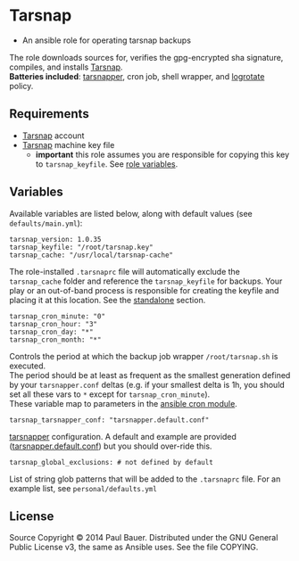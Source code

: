 # Tarsnap

- An ansible role for operating tarsnap backups

The role downloads sources for, verifies the gpg-encrypted sha signature, compiles, and installs [Tarsnap].  
**Batteries included**: [tarsnapper], cron job, shell wrapper, and [logrotate] policy.

## Requirements

- [Tarsnap] account
- [Tarsnap] machine key file
  - **important** this role assumes you are responsible for copying this key to `tarsnap_keyfile`. See [role variables](#Variables).

## Variables

Available variables are listed below, along with default values (see `defaults/main.yml`):

    tarsnap_version: 1.0.35
    tarsnap_keyfile: "/root/tarsnap.key"
    tarsnap_cache: "/usr/local/tarsnap-cache"

The role-installed `.tarsnaprc` file will automatically exclude the `tarsnap_cache` folder and reference the `tarsnap_keyfile` for backups.  Your play or an out-of-band process is responsible for creating the keyfile and placing it at this location.  See the [standalone](#standalone) section.

    tarsnap_cron_minute: "0"
    tarsnap_cron_hour: "3"
    tarsnap_cron_day: "*"
    tarsnap_cron_month: "*"

Controls the period at which the backup job wrapper `/root/tarsnap.sh` is executed.  
The period should be at least as frequent as the smallest generation defined by your `tarsnapper.conf` deltas (e.g. if your smallest delta is 1h, you should set all these vars to `*` except for `tarsnap_cron_minute`).  
These variable map to parameters in the [ansible cron module].

    tarsnap_tarsnapper_conf: "tarsnapper.default.conf"

[tarsnapper] configuration. A default and example are provided ([tarsnapper.default.conf]) but you should over-ride this.

    tarsnap_global_exclusions: # not defined by default

List of string glob patterns that will be added to the `.tarsnaprc` file.  For an example list, see `personal/defaults.yml`

## License

Source Copyright © 2014 Paul Bauer. Distributed under the GNU General Public License v3, the same as Ansible uses. See the file COPYING.

[Ansible]:http://www.ansible.com/home
[ansible-pull]:http://linux.die.net/man/1/ansible-pull
[ansible cron module]:http://docs.ansible.com/cron_module.html
[logrotate]:http://linuxcommand.org/man_pages/logrotate8.html
[Tarsnap]:https://www.tarsnap.com/
[sovereign]:https://github.com/al3x/sovereign
[tarsnapper]:https://github.com/miracle2k/tarsnapper
[tarsnapper.default.conf]:https://github.com/pmbauer/ansible-tarsnap/tree/master/files/tarsnapper.default.conf
